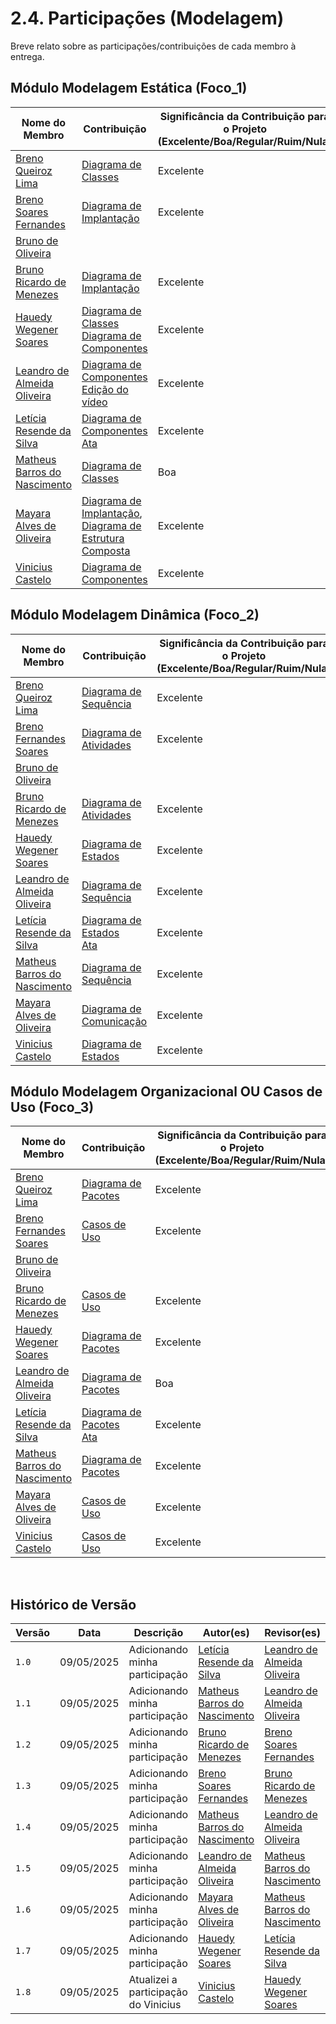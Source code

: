 # 2.4. Participações (Modelagem)

Breve relato sobre as participações/contribuições de cada membro à entrega. 

## Módulo Modelagem Estática (Foco_1)

| Nome do Membro                                                         | Contribuição                                             | Significância da Contribuição para o Projeto (Excelente/Boa/Regular/Ruim/Nula) |
| ---------------------------------------------------------------------- | -------------------------------------------------------- | ------------------------------------------------------------------------------ |
| [Breno Queiroz Lima](https://github.com/brenob6)                       | <a href="https://unbarqdsw2025-1-turma01.github.io/2025.1-T01-_G4_QuemFazNiver_GostaDe_Entrega_02/#/Modelagem/2.1.1.DiagramaClasse">Diagrama de Classes</a>      | Excelente |
| [Breno Soares Fernandes](https://github.com/brenofrds)                 | <a href="https://unbarqdsw2025-1-turma01.github.io/2025.1-T01-_G4_QuemFazNiver_GostaDe_Entrega_02/#/Modelagem/2.1.3.DiagramaImplantacao">Diagrama de Implantação</a> | Excelente |
| [Bruno de Oliveira](https://github.com/BrunoOLiveirax)                 |                                                          |                                                                              |
| [Bruno Ricardo de Menezes](https://github.com/EhOBruno)                | <a href="https://unbarqdsw2025-1-turma01.github.io/2025.1-T01-_G4_QuemFazNiver_GostaDe_Entrega_02/#/Modelagem/2.1.3.DiagramaImplantacao">Diagrama de Implantação</a> | Excelente |
| [Hauedy Wegener Soares](https://github.com/HauedyWS)                   | <a href="https://unbarqdsw2025-1-turma01.github.io/2025.1-T01-_G4_QuemFazNiver_GostaDe_Entrega_02/#/Modelagem/2.1.1.DiagramaClasse" target="_blank">Diagrama de Classes</a><br/><a href="https://unbarqdsw2025-1-turma01.github.io/2025.1-T01-_G4_QuemFazNiver_GostaDe_Entrega_02/#/Modelagem/2.1.2.DiagramaComponentes" target="_blank">Diagrama de Componentes</a> | Excelente |
| [Leandro de Almeida Oliveira](https://github.com/leomitx10)           | <a href="https://unbarqdsw2025-1-turma01.github.io/2025.1-T01-_G4_QuemFazNiver_GostaDe_Entrega_02/#/Modelagem/2.1.2.DiagramaComponentes">Diagrama de Componentes</a><br/><a href="https://unbarqdsw2025-1-turma01.github.io/2025.1-T01-_G4_QuemFazNiver_GostaDe_Entrega_02/#/Modelagem/2.5.1.reuniao1">Edição do vídeo</a> | Excelente |
| [Letícia Resende da Silva](https://github.com/LeticiaResende23)        | <a href="https://unbarqdsw2025-1-turma01.github.io/2025.1-T01-_G4_QuemFazNiver_GostaDe_Entrega_02/#/Modelagem/2.1.2.DiagramaComponentes">Diagrama de Componentes</a><br/><a href="https://unbarqdsw2025-1-turma01.github.io/2025.1-T01-_G4_QuemFazNiver_GostaDe_Entrega_02/#/Modelagem/2.5.1.reuniao1">Ata</a>  | Excelente |
| [Matheus Barros do Nascimento](https://github.com/Ninja-Haiyai)        | <a href="https://unbarqdsw2025-1-turma01.github.io/2025.1-T01-_G4_QuemFazNiver_GostaDe_Entrega_02/#/Modelagem/2.1.1.DiagramaClasse">Diagrama de Classes</a>      | Boa       |
| [Mayara Alves de Oliveira](https://github.com/Mayara-tech)             | <a href="https://unbarqdsw2025-1-turma01.github.io/2025.1-T01-_G4_QuemFazNiver_GostaDe_Entrega_02/#/Modelagem/2.1.3.DiagramaImplantacao">Diagrama de Implantação</a>, <a href="https://unbarqdsw2025-1-turma01.github.io/2025.1-T01-_G4_QuemFazNiver_GostaDe_Entrega_02/#/Modelagem/2.5.2.DiagramaEstruturaComposta">Diagrama de Estrutura Composta</a> | Excelente |
| [Vinicius Castelo](https://github.com/Vini47)                          | <a href="https://unbarqdsw2025-1-turma01.github.io/2025.1-T01-_G4_QuemFazNiver_GostaDe_Entrega_02/#/Modelagem/2.1.2.DiagramaComponentes">Diagrama de Componentes</a> | Excelente |

## Módulo Modelagem Dinâmica (Foco_2)

| Nome do Membro                                                         | Contribuição                                             | Significância da Contribuição para o Projeto (Excelente/Boa/Regular/Ruim/Nula) |
| ---------------------------------------------------------------------- | -------------------------------------------------------- | ------------------------------------------------------------------------------ |
| [Breno Queiroz Lima](https://github.com/brenob6)                       | <a href="https://unbarqdsw2025-1-turma01.github.io/2025.1-T01-_G4_QuemFazNiver_GostaDe_Entrega_02/#/Modelagem/2.2.1.DiagramaSequencia">Diagrama de Sequência</a>      | Excelente |
| [Breno Fernandes Soares](https://github.com/brenofrds)                 | <a href="https://unbarqdsw2025-1-turma01.github.io/2025.1-T01-_G4_QuemFazNiver_GostaDe_Entrega_02/#/Modelagem/2.2.2.DiagramaAtividades">Diagrama de Atividades</a> | Excelente |
| [Bruno de Oliveira](https://github.com/BrunoOLiveirax)                 |                                                          |                                                                              |
| [Bruno Ricardo de Menezes](https://github.com/EhOBruno)                | <a href="https://unbarqdsw2025-1-turma01.github.io/2025.1-T01-_G4_QuemFazNiver_GostaDe_Entrega_02/#/Modelagem/2.2.2.DiagramaAtividades">Diagrama de Atividades</a> | Excelente |
| [Hauedy Wegener Soares](https://github.com/HauedyWS)                   | <a href="https://unbarqdsw2025-1-turma01.github.io/2025.1-T01-_G4_QuemFazNiver_GostaDe_Entrega_02/#/Modelagem/2.2.4.DiagramaEstados" target="_blank">Diagrama de Estados</a> | Excelente |
| [Leandro de Almeida Oliveira](https://github.com/leomitx10)           | <a href="https://unbarqdsw2025-1-turma01.github.io/2025.1-T01-_G4_QuemFazNiver_GostaDe_Entrega_02/#/Modelagem/2.2.1.DiagramaSequencia">Diagrama de Sequência</a>      | Excelente |
| [Letícia Resende da Silva](https://github.com/LeticiaResende23)        | <a href="https://unbarqdsw2025-1-turma01.github.io/2025.1-T01-_G4_QuemFazNiver_GostaDe_Entrega_02/#/Modelagem/2.2.4.DiagramaEstados">Diagrama de Estados</a><br/><a href="https://unbarqdsw2025-1-turma01.github.io/2025.1-T01-_G4_QuemFazNiver_GostaDe_Entrega_02/#/Modelagem/2.5.1.reuniao1">Ata</a> | Excelente |
| [Matheus Barros do Nascimento](https://github.com/Ninja-Haiyai)        | <a href="https://unbarqdsw2025-1-turma01.github.io/2025.1-T01-_G4_QuemFazNiver_GostaDe_Entrega_02/#/Modelagem/2.2.1.DiagramaSequencia">Diagrama de Sequência</a>      | Excelente |
| [Mayara Alves de Oliveira](https://github.com/Mayara-tech)             | <a href="https://unbarqdsw2025-1-turma01.github.io/2025.1-T01-_G4_QuemFazNiver_GostaDe_Entrega_02/#/Modelagem/2.2.3.DiagramaComunicacao">Diagrama de Comunicação</a> | Excelente |
| [Vinicius Castelo](https://github.com/Vini47)                          | <a href="https://unbarqdsw2025-1-turma01.github.io/2025.1-T01-_G4_QuemFazNiver_GostaDe_Entrega_02/#/Modelagem/2.2.4.DiagramaEstados">Diagrama de Estados</a> | Excelente |

## Módulo Modelagem Organizacional OU Casos de Uso (Foco_3)

| Nome do Membro                                                         | Contribuição                                             | Significância da Contribuição para o Projeto (Excelente/Boa/Regular/Ruim/Nula) |
| ---------------------------------------------------------------------- | -------------------------------------------------------- | ------------------------------------------------------------------------------ |
| [Breno Queiroz Lima](https://github.com/brenob6)                       | <a href="https://unbarqdsw2025-1-turma01.github.io/2025.1-T01-_G4_QuemFazNiver_GostaDe_Entrega_02/#/Modelagem/2.3.1.DiagramaPacotes">Diagrama de Pacotes</a> | Excelente |
| [Breno Fernandes Soares](https://github.com/brenofrds)                 | <a href="https://unbarqdsw2025-1-turma01.github.io/2025.1-T01-_G4_QuemFazNiver_GostaDe_Entrega_02/#/Modelagem/2.3.2.DiagramaCasosdeUso">Casos de Uso</a> | Excelente |
| [Bruno de Oliveira](https://github.com/BrunoOLiveirax)                 |                                                          |                                                                              |
| [Bruno Ricardo de Menezes](https://github.com/EhOBruno)                | <a href="https://unbarqdsw2025-1-turma01.github.io/2025.1-T01-_G4_QuemFazNiver_GostaDe_Entrega_02/#/Modelagem/2.3.2.DiagramaCasosdeUso">Casos de Uso</a> | Excelente |
| [Hauedy Wegener Soares](https://github.com/HauedyWS)                   | <a href="https://unbarqdsw2025-1-turma01.github.io/2025.1-T01-_G4_QuemFazNiver_GostaDe_Entrega_02/#/Modelagem/2.3.1.DiagramaPacotes" target="_blank">Diagrama de Pacotes</a> | Excelente |
| [Leandro de Almeida Oliveira](https://github.com/leomitx10)           | <a href="https://unbarqdsw2025-1-turma01.github.io/2025.1-T01-_G4_QuemFazNiver_GostaDe_Entrega_02/#/Modelagem/2.3.1.DiagramaPacotes">Diagrama de Pacotes</a> | Boa       |
| [Letícia Resende da Silva](https://github.com/LeticiaResende23)        | <a href="https://unbarqdsw2025-1-turma01.github.io/2025.1-T01-_G4_QuemFazNiver_GostaDe_Entrega_02/#/Modelagem/2.3.1.DiagramaPacotes">Diagrama de Pacotes</a><br/><a href="https://unbarqdsw2025-1-turma01.github.io/2025.1-T01-_G4_QuemFazNiver_GostaDe_Entrega_02/#/Modelagem/2.5.1.reuniao1">Ata</a> | Excelente |
| [Matheus Barros do Nascimento](https://github.com/Ninja-Haiyai)        | <a href="https://unbarqdsw2025-1-turma01.github.io/2025.1-T01-_G4_QuemFazNiver_GostaDe_Entrega_02/#/Modelagem/2.3.1.DiagramaPacotes">Diagrama de Pacotes</a> | Excelente |
| [Mayara Alves de Oliveira](https://github.com/Mayara-tech)             | <a href="https://unbarqdsw2025-1-turma01.github.io/2025.1-T01-_G4_QuemFazNiver_GostaDe_Entrega_02/#/Modelagem/2.3.2.DiagramaCasosdeUso">Casos de Uso</a> | Excelente |
| [Vinicius Castelo](https://github.com/Vini47)                          | <a href="https://unbarqdsw2025-1-turma01.github.io/2025.1-T01-_G4_QuemFazNiver_GostaDe_Entrega_02/#/Modelagem/2.3.2.DiagramaCasosdeUso">Casos de Uso</a> | Excelente |

<br>

## **Histórico de Versão**

| Versão | Data       | Descrição                            | Autor(es)                                                              | Revisor(es)                                                           |
| ------ | ---------- | ------------------------------------ | ---------------------------------------------------------------------- | --------------------------------------------------------------------- |
| `1.0`  | 09/05/2025 | Adicionando minha participação       | [Letícia Resende da Silva](https://github.com/LeticiaResende23)        | [Leandro de Almeida Oliveira](https://github.com/leomitx10)           |
| `1.1`  | 09/05/2025 | Adicionando minha participação       | [Matheus Barros do Nascimento](https://github.com/Ninja-Haiyai)        | [Leandro de Almeida Oliveira](https://github.com/leomitx10)           |
| `1.2`  | 09/05/2025 | Adicionando minha participação       | [Bruno Ricardo de Menezes](https://github.com/EhOBruno)               | [Breno Soares Fernandes](https://github.com/brenofrds)                |
| `1.3`  | 09/05/2025 | Adicionando minha participação       | [Breno Soares Fernandes](https://github.com/brenofrds)                | [Bruno Ricardo de Menezes](https://github.com/EhOBruno)               |
| `1.4`  | 09/05/2025 | Adicionando minha participação       | [Matheus Barros do Nascimento](https://github.com/Ninja-Haiyai)        | [Leandro de Almeida Oliveira](https://github.com/leomitx10)           |
| `1.5`  | 09/05/2025 | Adicionando minha participação       | [Leandro de Almeida Oliveira](https://github.com/leomitx10)           | [Matheus Barros do Nascimento](https://github.com/Ninja-Haiyai)       |
| `1.6`  | 09/05/2025 | Adicionando minha participação       | [Mayara Alves de Oliveira](https://github.com/Mayara-tech)             | [Matheus Barros do Nascimento](https://github.com/Ninja-Haiyai)       |
| `1.7`  | 09/05/2025 | Adicionando minha participação       | [Hauedy Wegener Soares](https://github.com/HauedyWS)                   | [Letícia Resende da Silva](https://github.com/LeticiaResende23)       |
| `1.8`  | 09/05/2025 | Atualizei a participação do Vinicius | [Vinicius Castelo](https://github.com/Vini47)                          | [Hauedy Wegener Soares](https://github.com/HauedyWS)                  |
